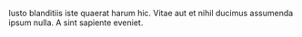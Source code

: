 Iusto blanditiis iste quaerat harum hic. Vitae aut et nihil ducimus assumenda ipsum nulla. A sint sapiente eveniet.